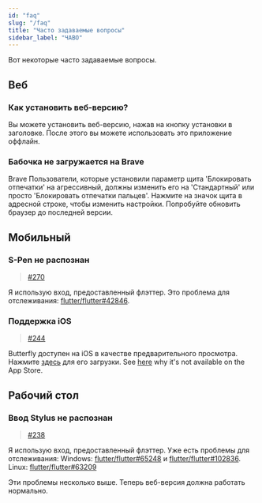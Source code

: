 ```yaml
---
id: "faq"
slug: "/faq"
title: "Часто задаваемые вопросы"
sidebar_label: "ЧАВО"
---
```


Вот некоторые часто задаваемые вопросы.

## Веб

### Как установить веб-версию?

Вы можете установить веб-версию, нажав на кнопку установки в заголовке. После этого вы можете использовать это приложение оффлайн.

### Бабочка не загружается на Brave

Brave Пользователи, которые установили параметр щита 'Блокировать отпечатки' на агрессивный, должны изменить его на 'Стандартный' или просто 'Блокировать отпечатки пальцев'. Нажмите на значок щита в адресной строке, чтобы изменить настройки. Попробуйте обновить браузер до последней версии.

## Мобильный

### S-Pen не распознан

> [#270](https://github.com/LinwoodDev/Butterfly/issues/270)

Я использую вход, предоставленный флэттер. Это проблема для отслеживания: [flutter/flutter#42846](https://github.com/flutter/flutter/issues/42846).

### Поддержка iOS

> [#244](https://github.com/LinwoodDev/Butterfly/issues/244)

Butterfly доступен на iOS в качестве предварительного просмотра. Нажмите [здесь](https://docs.butterfly.linwood.dev/downloads/ios) для его загрузки. See [here](https://github.com/LinwoodDev/Butterfly/issues/244#issuecomment-1935460878) why it's not available on the App Store.

## Рабочий стол

### Ввод Stylus не распознан

> [#238](https://github.com/LinwoodDev/Butterfly/issues/238)

Я использую вход, предоставленный флэттер. Уже есть проблемы для отслеживания: Windows: [flutter/flutter#65248](https://github.com/flutter/flutter/issues/65248) и [flutter/flutter#102836](https://github.com/flutter/flutter/issues/102836). Linux: [flutter/flutter#63209](https://github.com/flutter/flutter/issues/63209)

Эти проблемы несколько выше. Теперь веб-версия должна работать нормально.
